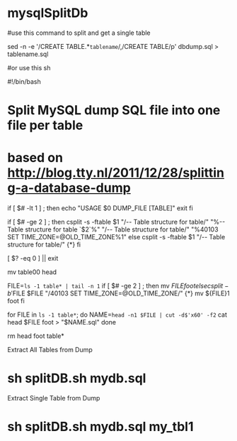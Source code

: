 # mysqlSplitDb

#use this command to split and get a single table

sed -n -e '/CREATE TABLE.*`tablename`/,/CREATE TABLE/p' dbdump.sql > tablename.sql


#or use this sh

#!/bin/bash

####
# Split MySQL dump SQL file into one file per table
# based on http://blog.tty.nl/2011/12/28/splitting-a-database-dump
####

if [ $# -lt 1 ] ; then
  echo "USAGE $0 DUMP_FILE [TABLE]"
  exit
fi

if [ $# -ge 2 ] ; then
  csplit -s -ftable $1 "/-- Table structure for table/" "%-- Table structure for table `$2`%" "/-- Table structure for table/" "%40103 SET TIME_ZONE=@OLD_TIME_ZONE%1"
else
  csplit -s -ftable $1 "/-- Table structure for table/" {*}
fi

[ $? -eq 0 ] || exit

mv table00 head

FILE=`ls -1 table* | tail -n 1`
if [ $# -ge 2 ] ; then
  mv $FILE foot
else
  csplit -b '%d' -s -f$FILE $FILE "/40103 SET TIME_ZONE=@OLD_TIME_ZONE/" {*}
  mv ${FILE}1 foot
fi

for FILE in `ls -1 table*`; do
  NAME=`head -n1 $FILE | cut -d$'x60' -f2`
  cat head $FILE foot > "$NAME.sql"
done

rm head foot table*





Extract All Tables from Dump
# sh splitDB.sh mydb.sql


Extract Single Table from Dump
# sh splitDB.sh mydb.sql my_tbl1

 
